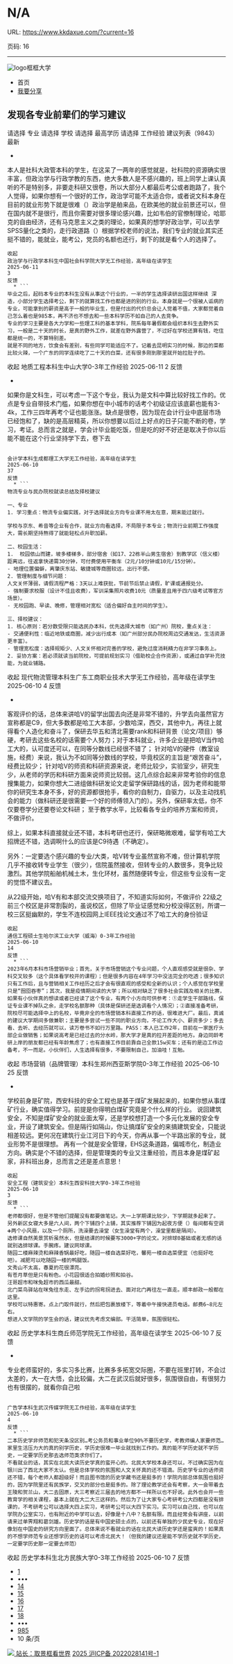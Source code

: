 # N/A

URL: https://www.kkdaxue.com/?current=16

页码: 16

---

![logo](https://www.kkdaxue.com/?current=16)框框大学
  * 首页
  * [我要分享](https://www.kkdaxue.com/post/add)


## 发现各专业前辈们的学习建议
请选择
专业
请选择
学校
请选择
最高学历
请选择
工作经验
建议列表（9843）
最新
  * ```
本人是社科大政管本科的学生，在这呆了一两年的感觉就是，社科院的资源确实很丰富，但政治学与行政学教的东西，绝大多数人是不感兴趣的，班上同学上课认真听的不是特别多，非要走科研又很卷，所以大部分人都最后考公或者跑路了，我个人觉得，如果你想有一个很好的工作，政治学可能不太适合你，或者说文科本身在目前的就业形势下就是很难（）政治学是舶来品，在欧美他的就业前景还可以，但在国内就不是很行，而且你需要对很多理论感兴趣，比如韦伯的官僚制理论，哈耶克的自由经济，还有马克思主义之类的理论，如果真的想学好政治学，可以去学SPSS量化之类的，走行政道路（）根据学校老师的说法，我们专业的就业其实还挺不错的，能就业，能考公，党员的名额也还行，剩下的就是看个人的选择了。
```
收起
政治学与行政学本科生中国社会科学院大学无工作经验，高年级在读学生
2025-06-11
3
反馈
  * ```
毕业之后，起码本专业的本科生没有从事这个行业的，一半的学生选择读研出国这样继续 深造，小部分学生选择考公，剩下的就算找工作也都是进的别的行业。本身就是一个很被人诟病的专业，可能拿到的薪资是高于一般的毕业生，但是付出的代价总会让人觉着不值，大家都觉着自己怎么着也是985本，再不济也不想去和一些本科学历不如自己的人去竞争。
专业的学习主要是各大力学和一些理工科的基本学科，院系每年暑假都会组织本科生去野外实习，一般是二十天的时长，是真的野外工作，就差在野外露营了，不过好在学校还算有钱，吃住都是统一的，不算特别差。
就是不同的地方，饮食会有差别，有些同学可能适应不了。记着去昆明实习的时候，那边的菜都比较火辣，一个广东的同学连续吃了二十天的白菜，还有很多刚到那里就开始拉肚子的。
```
收起
地质工程本科生中山大学0-3年工作经验
2025-06-11
2
反馈
  * ```
如果你是文科生，可以考虑一下这个专业，我认为是文科中算比较好找工作的。优点是专业自带技术门槛，如果你想在中小城市的话考个初级证应该底薪也能有3-4k，工作三四年再考个证也能涨涨。缺点是很卷，因为现在会计行业中底层市场已经饱和了，缺的是高层精英，所以你想要以后过上好点的日子只能不断的卷，学习，考证。总而言之就是，学会计毕业能吃饭，但是吃的好不好还是取决于你以后能不能在这个行业坚持学下去，卷下去
```

会计学本科生成都理工大学无工作经验，高年级在读学生
2025-06-10
37
反馈
  * ```
物流专业与民办院校就读总结及择校建议
 
一、专业
1. 学习重点：物流专业偏实践，对于选择就业方向专业课不用太在意，期末能过就行。

学校与京东、希音等企业有合作，就业方向看选择，不局限于本专业；物流行业前期工作强度大，需长期坚持熬得了就能轻松点升职加薪。
 
二、校园生活：
1.  校园依山而建，坡多楼梯多，部分宿舍（如17、22栋半山男生宿舍）到教学区（信义楼）距离远，往返拿快递需30分钟，可付费使用平衡车（2元/10分钟或10元/15分钟）。
- 地理位置偏僻，离肇庆东站、敏捷城等商圈较远，出行不便。
2. 管理制度与细节问题：
人文关怀薄弱，请假流程严格：3天以上难获批，节前节后禁止请假，旷课或通报处分。
- 强制要求校服（设计不佳且收费），军训采集照片收费10元（质量差且用于四六级考试等官方场景）。
- 无校园跑、早读、晚修，管理相对宽松（适合偏好自主时间的学生）。
 
三、择校建议：
1. 核心原则：若分数受限只能选民办本科，优先选择大城市（如广州）院校，重点关注：
- 交通便利性：临近地铁或商圈，减少出行成本（如广州部分民办院校周边交通发达，生活资源更丰富）。
- 管理宽松度：选择规矩少、人文关怀相对完善的学校，避免过度消耗精力在非学习事务上。
2. 妥协方案：若必须就读当前院校，可提前规划实习（借助校企合作资源），或通过自学补充技能，为就业铺路。
```
收起
现代物流管理本科生广东工商职业技术大学无工作经验，高年级在读学生
2025-06-10
4
反馈
  * ```
客观评价的话，总体来讲哈V的留学出国去向还是非常不错的，升学去向虽然官方宣称都是C9，但大多数都是哈工大本部，少数哈深，西交，其他中九，再往上就得看个人造化和奋斗了，保研去华五和清北需要rank和科研背景（论文/项目）够硬，考研去这些名校的话需要个人努力；对于本科就业，许多企业是把哈V当作哈工大的，认可度还可以，在同等分数线已经很不错了；
针对哈V的硬件（教室设施，经费）来说，我认为不如同等分数线的学校，毕竟校区的主旨是“艰苦奋斗”，经费比较少；
针对哈V的师资和科研资源来说，老师比较少，实验室少，研究生少，从老师的学历和科研方面来说师资比较弱。这几点综合起来非常考验你的信息搜集能力，如果你想大二进组做科研发论文走留学保研路线的话，因为老师和能带你的研究生本身不多，好的资源都很抢手，看你的自制力，自驱力，以及主动找机会的能力（做科研还是很需要一个好的师傅领入门的）。另外，保研率太低，你不仅要卷学分还要卷论文科研；
至于教学水平，比较看各专业的培养方案和师资，不做评价。

综上，如果本科直接就业还不错，本科考研也还行，保研略微艰难，留学有哈工大招牌还不错，选调啊什么的应该是C9待遇（不确定）。

另外：一定要选个感兴趣的专业/大类，哈V转专业虽然宣称不难，但计算机学院几乎不接收转专业学生（很少），信院虽然接收，但转专业的人数很多，竞争比较激烈。其他学院船舶机械土木，生化环材，虽然随便转专业，但这些专业没有一定的觉悟不建议去。

从22级开始，哈V有和本部交流交换项目了，不知道实际如何，不做评价
22级之前三个校区是非常割裂的，虽说校区，但除了毕业证感觉和分校没得区别，所谓一校三区挺幽默的，学生不连校园网上IEEE找论文通过不了哈工大的身份验证
```
收起
通信工程硕士生哈尔滨工业大学（威海）0-3年工作经验
2025-06-10
14
反馈
  * ```
2023年6月本科市场营销毕业；首先，关于市场营销这个专业问题，个人直观感受就是很杂、学科交叉较多（这个具体看学校开的课程）；但是很多内容在4年学习中没法完全的吃透；很多知识只有工作后，且与营销相关工作经历之后才会有很直观的感受和全新的认识；个人感觉在学校里只是“囫囵吞枣”；其次，我是疫情期间读的大学；所以相对缺乏了很多社会实践及相关的比赛，如果有小伙伴真的想读或者已经读了这个专业，有两个小方向可供参考：①走学生干部路线，保证专业课不掉队之余，走学校名额那种（具体是保研还是选调看个人情况）；②直接准备考研，院校尽可能选择中上的名校，毕竟非全的市场营销本科直接工作的话，很难进大厂。最后，真诚的建议大学期间多做兼职；主要是多尝试一些不同的职业方向，不论工作大小、薪资多少；多去看、去听、去经历就可以，读万卷书不如行万里路。PASS：本人已工作2年，目前在一家医疗头部企业做销售；如果说高考是已经过去的分水岭，那大学才是真的拉开差距的地方。身边同龄考研上岸的朋友都已经有年龄焦虑了；也有直接工作目前靠自己全款15w买车；还有的是边工作边备考，不一而足。小伙伴们，人生选择有很多，不要限制自己，加油哇！互勉。
```
收起
市场营销（品牌管理）本科生郑州西亚斯学院0-3年工作经验
2025-06-10
25
反馈
  * ```
学校前身是矿院，西安科技的安全工程也是基于煤矿发展起来的，如果你想从事煤矿行业，确实值得学习。前提是你得明白煤矿究竟是个什么样的行业。
说回建筑安全，不知是煤矿安全的就业面太窄，还是学校想打造一个多元化发展的安全专业，开设了建筑安全。但是隔行如隔山，你让搞煤矿安全的来搞建筑安全，只能说相差较远。更何况在建筑行业江河日下的今天，你再从事一个半路出家的专业，就业形势不是很理想。
再有一个就是安全管理，EHS这条道路，偏城市化，制造业方向。确实是个不错的选择，但是管理类的专业又注重经验，而且本身是煤矿起家，非科班出身，总而言之还是差点意思！
```
收起
安全工程（建筑安全）本科生西安科技大学0-3年工作经验
2025-06-10
3
反馈
  * ```
老师都很好，但是不管他们提醒没有都要做笔记。大一上学期课比较少，下学期就多起来了。
另外新区女寝大多是六人间，两个下铺四个上铺，其实推荐下铺因为起夜方便（）每间都有空调➕两个小风扇，以及一个厕所，洗澡要去澡堂（女生澡堂有两个，澡堂里都是隔间）。
选修课自然美景赏析虽然水，但是结课的时候要写3000+字的论文。对排球0基础或者无感的话就别选排球课。手腕疼。建议网球课。
随园二楼麻辣烫和麻辣香锅最好吃，随园一楼自选菜好吃，馨苑一楼自选菜便宜（也挺好吃吧）。减肥可以吃随园一楼的鸭腿饭。
文秀山不太高，春夏的花很漂亮。
有苍月草但是只有粉色。小花园很适合拍婚纱照和拍谷。
汪哥超市和咪兔超市的西瓜最甜。
北门菜鸟驿站在咪兔往东走、左手边的拐弯拐进去、面对北门再往左一直走。顺丰邮政一般都在这里。
学校可以特惠寄。点上门取件就行，然后把包裹放楼下，等着中午接快递员电话。邮费6~8元左右。
想进人文学院的学生会的话，建议优先考虑文编部。干活简单，氛围很轻松。
```
收起
历史学本科生商丘师范学院无工作经验，高年级在读学生
2025-06-10
7
反馈
  * ```
专业老师蛮好的，多实习多比赛，比赛多多拓宽交际圈，不要在班里打转，不会过太差的，大一在大悟，会比较偏，大二在武汉后就好很多，氛围很自由，有很努力也有很摆的，就看你自己啦
```

广告学本科生武汉传媒学院无工作经验，高年级在读学生
2025-06-10
4
反馈
  * ```
二本历史学非师范和犯天条没区别…考公务员和事业单位90%不要历史学，考教师编人家要师范…家里生活压力大的真的别学历史，学历史很难一毕业就找到工作的。真的能不学历史就不学历史，一定要学历史那去选师范类求你们了。
不看就业的话，其实在北民大读历史学真的蛮开心的。北民大学校本身还可以，不过确实因为在银川出了西北大家不太认。但是总体学校的氛围和人文关怀真的还不错滴。历史学专业的话师资还不错，每个老师人都超级好！而且图书馆的历史学藏书还是挺多的！学院内部总体氛围也挺好的，因为学院里还有民族学，交叉的部分也是挺多的。除了理论教学还会有考察，大一会带着去王陵和贺兰山，大二去固原，大三考察近三届去的地方都不一样所以也不好说。此外也会开一些教育学的相关课程，基本上就在大二大三这样的。然后为了让大家专心考研考公大四都是没有排课的，不考研考公可以选择大四上实习，考研考公可以大四下实习。实习可以自己找，也可以在学院办公室实习，也有附近的中学可以去，好像是十八中？名额有限。而且经常会有讲座，以前请来过单霁翔和葛剑雄。历史学的话是有中国史硕士点的，以前还有单独的少民史专业，现在好像划在中国史的研究方向里面了。总体来说不看就业的话在北民大读历史学还是蛮爽的！如果真的不想学师范专业还想学历史的话可以考虑北民大！（但我的建议还是能不学历史就不学历史，一定要学历史那一定要去师范）
```
收起
历史学本科生北方民族大学0-3年工作经验
2025-06-10
7
反馈


  * [1](https://www.kkdaxue.com/?current=1)
  * •••
  * [14](https://www.kkdaxue.com/?current=14)
  * [15](https://www.kkdaxue.com/?current=15)
  * [16](https://www.kkdaxue.com/?current=16)
  * [17](https://www.kkdaxue.com/?current=17)
  * [18](https://www.kkdaxue.com/?current=18)
  * •••
  * [985](https://www.kkdaxue.com/?current=985)
  * 10 条/页


[![](https://www.kkdaxue.com/?current=16) 站长：取景框看世界](https://space.bilibili.com/40427625 "1")[](https://space.bilibili.com/12890453 "2")[](https://www.laoyujianli.com "resume")
[2025 沪ICP备 2022028141号-1](https://beian.miit.gov.cn/)

